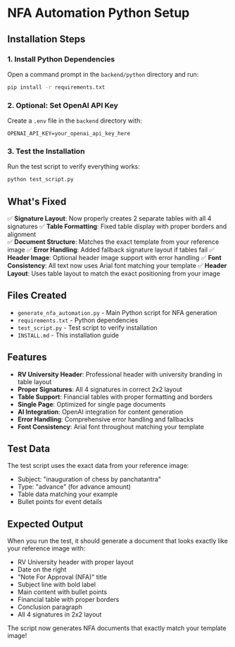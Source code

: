 # NFA Automation Python Setup

## Installation Steps

### 1. Install Python Dependencies
Open a command prompt in the `backend/python` directory and run:

```bash
pip install -r requirements.txt
```

### 2. Optional: Set OpenAI API Key
Create a `.env` file in the `backend` directory with:
```
OPENAI_API_KEY=your_openai_api_key_here
```

### 3. Test the Installation
Run the test script to verify everything works:
```bash
python test_script.py
```

## What's Fixed

✅ **Signature Layout**: Now properly creates 2 separate tables with all 4 signatures
✅ **Table Formatting**: Fixed table display with proper borders and alignment  
✅ **Document Structure**: Matches the exact template from your reference image
✅ **Error Handling**: Added fallback signature layout if tables fail
✅ **Header Image**: Optional header image support with error handling
✅ **Font Consistency**: All text now uses Arial font matching your template
✅ **Header Layout**: Uses table layout to match the exact positioning from your image

## Files Created

- `generate_nfa_automation.py` - Main Python script for NFA generation
- `requirements.txt` - Python dependencies
- `test_script.py` - Test script to verify installation
- `INSTALL.md` - This installation guide

## Features

- **RV University Header**: Professional header with university branding in table layout
- **Proper Signatures**: All 4 signatures in correct 2x2 layout
- **Table Support**: Financial tables with proper formatting and borders
- **Single Page**: Optimized for single page documents
- **AI Integration**: OpenAI integration for content generation
- **Error Handling**: Comprehensive error handling and fallbacks
- **Font Consistency**: Arial font throughout matching your template

## Test Data

The test script uses the exact data from your reference image:
- Subject: "inauguration of chess by panchatantra"
- Type: "advance" (for advance amount)
- Table data matching your example
- Bullet points for event details

## Expected Output

When you run the test, it should generate a document that looks exactly like your reference image with:
- RV University header with proper layout
- Date on the right
- "Note For Approval (NFA)" title
- Subject line with bold label
- Main content with bullet points
- Financial table with proper borders
- Conclusion paragraph
- All 4 signatures in 2x2 layout

The script now generates NFA documents that exactly match your template image!
